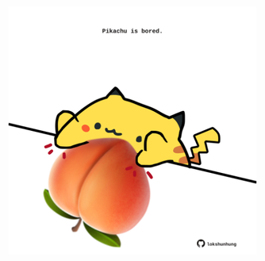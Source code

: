 <!-- built at 21/05/2023, 03:00:46 UTC -->
<p align="center">
  <img width="500" height="500" src="./ReadmeImage.svg">
</p>
